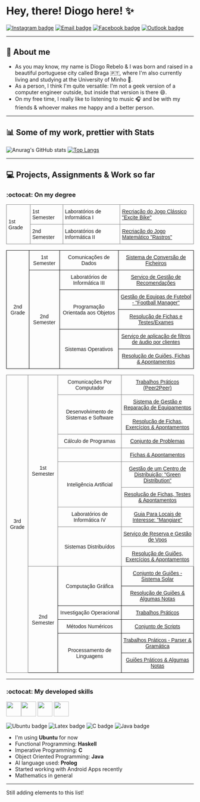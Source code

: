 # Hey, there! Diogo here! :sparkles:
<p style="text-align:center">
 
[![Instagram badge](https://img.shields.io/badge/-Instagram-purple?style=for-the-badge&logo=Instagram&logoColor=white)](https://www.instagram.com/ilkpz_/)
[![Email badge](https://img.shields.io/badge/-Gmail-c71610?style=for-the-badge&logo=Gmail&logoColor=white)](mailto:collabs.ilkpz@gmail.com)
[![Facebook badge](https://img.shields.io/badge/Facebook-1877F2?style=for-the-badge&logo=facebook&logoColor=white)](https://www.facebook.com/digzere)
[![Outlook badge](https://img.shields.io/badge/Microsoft_Outlook-0078D4?style=for-the-badge&logo=microsoft-outlook&logoColor=white)](mailto:diogorebelo17@hotmail.com)
 
</p>
<!--![](images/BannerGit.jpg)-->

- - - - - - - - - - - - - -
## :purple_heart: About me
  * As you may know, my name is Diogo Rebelo & I was born and raised in a beautiful portuguese city called Braga 🇵🇹, where I'm also currently living and studying at the University of Minho 📑.
  * As a person, I think I'm quite versatile: I'm not a geek version of a computer engineer outside, but inside that version is there :smile:.
  * On my free time, I really like to listening to music 🎧 and be with my friends & whoever makes me happy and a better person.
- - - - - - - - - - - - - - - - - -
## :bar_chart: Some of my work, prettier with Stats
![Anurag's GitHub stats](https://github-readme-stats.vercel.app/api?username=Diogo-da-Silva-Rebelo&show_icons=true&theme=radical)
[![Top Langs](https://github-readme-stats.vercel.app/api/top-langs/?username=Diogo-da-Silva-Rebelo&layout=compact&theme=radical)](https://github.com/anuraghazra/github-readme-stats)
- - - - - - - - - - - - - - - - -
## :computer: Projects, Assignments & Work so far
### :octocat: On my degree
<table style="border-collapse:collapse;border-spacing:0" class="tg"><thead><tr><td style="border-color:inherit;border-style:solid;border-width:1px;font-family:Arial, sans-serif;font-size:14px;overflow:hidden;padding:10px 5px;text-align:left;vertical-align:middle;word-break:normal" rowspan="2">1st Grade</td><td style="border-color:inherit;border-style:solid;border-width:1px;font-family:Arial, sans-serif;font-size:14px;overflow:hidden;padding:10px 5px;text-align:left;vertical-align:middle;word-break:normal">1st Semester</td><td style="border-color:inherit;border-style:solid;border-width:1px;font-family:Arial, sans-serif;font-size:14px;overflow:hidden;padding:10px 5px;text-align:left;vertical-align:middle;word-break:normal">Laboratórios de Informática I</td><td style="border-color:inherit;border-style:solid;border-width:1px;color:#00E;font-family:Arial, sans-serif;font-size:14px;overflow:hidden;padding:10px 5px;text-align:left;text-decoration:underline;vertical-align:top;word-break:normal" colspan="2"><a href="https://github.com/Diogo-da-Silva-Rebelo/University/tree/master/1st_Grade/1st_Semester/LI1" target="_blank" rel="noopener noreferrer">Recriação do Jogo Clássico "Excite Bike"</a></td></tr><tr><td style="border-color:inherit;border-style:solid;border-width:1px;font-family:Arial, sans-serif;font-size:14px;overflow:hidden;padding:10px 5px;text-align:left;vertical-align:middle;word-break:normal">2nd Semester</td><td style="border-color:inherit;border-style:solid;border-width:1px;font-family:Arial, sans-serif;font-size:14px;overflow:hidden;padding:10px 5px;text-align:left;vertical-align:middle;word-break:normal">Laboratórios de Informática II</td><td style="border-color:inherit;border-style:solid;border-width:1px;color:#00E;font-family:Arial, sans-serif;font-size:14px;overflow:hidden;padding:10px 5px;text-align:left;text-decoration:underline;vertical-align:top;word-break:normal" colspan="2"><a href="https://github.com/Diogo-da-Silva-Rebelo/University/tree/master/1st_Grade/2nd_Semester/LI2/LI2PL7G4" target="_blank" rel="noopener noreferrer">Recriação do Jogo Matemático "Rastros"</a></td></tr></thead></table>

<table style="border-collapse:collapse;border-spacing:0" class="tg"><thead><tr><td style="border-color:black;border-style:solid;border-width:1px;font-family:Arial, sans-serif;font-size:14px;overflow:hidden;padding:10px 5px;text-align:center;vertical-align:middle;word-break:normal" rowspan="6">2nd Grade</td><td style="border-color:black;border-style:solid;border-width:1px;font-family:Arial, sans-serif;font-size:14px;overflow:hidden;padding:10px 5px;text-align:center;vertical-align:middle;word-break:normal">1st Semester</td><td style="border-color:black;border-style:solid;border-width:1px;font-family:Arial, sans-serif;font-size:14px;overflow:hidden;padding:10px 5px;text-align:center;vertical-align:middle;word-break:normal">Comunicações de Dados</td><td style="border-color:black;border-style:solid;border-width:1px;font-family:Arial, sans-serif;font-size:14px;overflow:hidden;padding:10px 5px;text-align:center;vertical-align:middle;word-break:normal"><a href="https://github.com/Diogo-da-Silva-Rebelo/University/tree/master/2nd_Grade/1st_Semester/Comunicacao_de_Dados/Projeto" target="_blank" rel="noopener noreferrer">Sistema de Conversão de Ficheiros</a></td></tr><tr><td style="border-color:black;border-style:solid;border-width:1px;font-family:Arial, sans-serif;font-size:14px;overflow:hidden;padding:10px 5px;text-align:center;vertical-align:middle;word-break:normal" rowspan="5">2nd Semester</td><td style="border-color:black;border-style:solid;border-width:1px;font-family:Arial, sans-serif;font-size:14px;overflow:hidden;padding:10px 5px;text-align:center;vertical-align:middle;word-break:normal">Laboratórios de Informática III</td><td style="border-color:black;border-style:solid;border-width:1px;font-family:Arial, sans-serif;font-size:14px;overflow:hidden;padding:10px 5px;text-align:center;vertical-align:middle;word-break:normal"><a href="https://github.com/Diogo-da-Silva-Rebelo/University/tree/master/2nd_Grade/2nd_Semester/LI3" target="_blank" rel="noopener noreferrer">Serviço de Gestão de Recomendações</a></td></tr><tr><td style="border-color:black;border-style:solid;border-width:1px;font-family:Arial, sans-serif;font-size:14px;overflow:hidden;padding:10px 5px;text-align:center;vertical-align:middle;word-break:normal" rowspan="2">Programação Orientada aos Objetos</td><td style="border-color:black;border-style:solid;border-width:1px;font-family:Arial, sans-serif;font-size:14px;overflow:hidden;padding:10px 5px;text-align:center;vertical-align:middle;word-break:normal"><a href="https://github.com/Diogo-da-Silva-Rebelo/University/tree/master/2nd_Grade/2nd_Semester/POO/Projeto" target="_blank" rel="noopener noreferrer">Gestão de Equipas de Futebol - "Football Manager"</a></td></tr><tr><td style="border-color:black;border-style:solid;border-width:1px;font-family:Arial, sans-serif;font-size:14px;overflow:hidden;padding:10px 5px;text-align:center;vertical-align:middle;word-break:normal"><a href="https://github.com/Diogo-da-Silva-Rebelo/University/tree/master/2nd_Grade/2nd_Semester/POO/Fichas_Praticas" target="_blank" rel="noopener noreferrer">Resolução de Fichas e Testes/Exames</a></td></tr><tr><td style="border-color:black;border-style:solid;border-width:1px;font-family:Arial, sans-serif;font-size:14px;overflow:hidden;padding:10px 5px;text-align:center;vertical-align:middle;word-break:normal" rowspan="2">Sistemas Operativos</td><td style="border-color:black;border-style:solid;border-width:1px;font-family:Arial, sans-serif;font-size:14px;overflow:hidden;padding:10px 5px;text-align:center;vertical-align:middle;word-break:normal"><a href="https://github.com/Diogo-da-Silva-Rebelo/University/tree/master/2nd_Grade/2nd_Semester/SO/Aurras:%20Processamento%20de%20Ficheiros%20de%20Audio" target="_blank" rel="noopener noreferrer">Serviço de aplicação de filtros de áudio por clientes</a></td></tr><tr><td style="border-color:black;border-style:solid;border-width:1px;font-family:Arial, sans-serif;font-size:14px;overflow:hidden;padding:10px 5px;text-align:center;vertical-align:middle;word-break:normal"><a href="https://github.com/Diogo-da-Silva-Rebelo/University/tree/master/2nd_Grade/2nd_Semester/SO/GuioesPraticos" target="_blank" rel="noopener noreferrer">Resolução de Guiões, Fichas &amp; Apontamentos</a></td></tr></thead></table>

<table style="border-collapse:collapse;border-spacing:0" class="tg"><thead><tr><td style="border-color:inherit;border-style:solid;border-width:1px;font-family:Arial, sans-serif;font-size:14px;overflow:hidden;padding:10px 5px;text-align:center;vertical-align:middle;word-break:normal" rowspan="16">3rd Grade</td><td style="border-color:inherit;border-style:solid;border-width:1px;font-family:Arial, sans-serif;font-size:14px;overflow:hidden;padding:10px 5px;text-align:center;vertical-align:middle;word-break:normal" rowspan="10">1st Semester</td><td style="border-color:inherit;border-style:solid;border-width:1px;font-family:Arial, sans-serif;font-size:14px;overflow:hidden;padding:10px 5px;text-align:center;vertical-align:middle;word-break:normal">Comunicações Por Computador</td><td style="border-color:inherit;border-style:solid;border-width:1px;font-family:Arial, sans-serif;font-size:14px;overflow:hidden;padding:10px 5px;text-align:center;vertical-align:middle;word-break:normal"><a href="https://github.com/Diogo-da-Silva-Rebelo/University/tree/master/3rd_Grade/1st%20_Semester/CC" target="_blank" rel="noopener noreferrer">Trabalhos Práticos (Peer2Peer)</a></td></tr><tr><td style="border-color:inherit;border-style:solid;border-width:1px;font-family:Arial, sans-serif;font-size:14px;overflow:hidden;padding:10px 5px;text-align:center;vertical-align:middle;word-break:normal" rowspan="2">Desenvolvimento de Sistemas e Software</td><td style="border-color:inherit;border-style:solid;border-width:1px;font-family:Arial, sans-serif;font-size:14px;overflow:hidden;padding:10px 5px;text-align:center;vertical-align:middle;word-break:normal"><a href="https://github.com/Diogo-da-Silva-Rebelo/University/tree/master/3rd_Grade/1st%20_Semester/DSS/Projeto" target="_blank" rel="noopener noreferrer">Sistema de Gestão e Reparação de Equipamentos</a></td></tr><tr><td style="border-color:inherit;border-style:solid;border-width:1px;font-family:Arial, sans-serif;font-size:14px;overflow:hidden;padding:10px 5px;text-align:center;vertical-align:middle;word-break:normal"><a href="https://github.com/Diogo-da-Silva-Rebelo/University/tree/master/3rd_Grade/1st%20_Semester/DSS/Fichas_Praticas" target="_blank" rel="noopener noreferrer">Resolução de Fichas, Exercícios &amp; Apontamentos</a></td></tr><tr><td style="border-color:inherit;border-style:solid;border-width:1px;font-family:Arial, sans-serif;font-size:14px;overflow:hidden;padding:10px 5px;text-align:center;vertical-align:middle;word-break:normal">Cálculo de Programas</td><td style="border-color:inherit;border-style:solid;border-width:1px;font-family:Arial, sans-serif;font-size:14px;overflow:hidden;padding:10px 5px;text-align:center;vertical-align:middle;word-break:normal"><a href="https://github.com/Diogo-da-Silva-Rebelo/University/tree/master/3rd_Grade/1st%20_Semester/CP/Projeto" target="_blank" rel="noopener noreferrer">Conjunto de Problemas</a></td></tr><tr><td style="border-color:inherit;border-style:solid;border-width:1px;font-family:Arial, sans-serif;font-size:14px;overflow:hidden;padding:10px 5px;text-align:center;vertical-align:middle;word-break:normal"></td><td style="border-color:inherit;border-style:solid;border-width:1px;font-family:Arial, sans-serif;font-size:14px;overflow:hidden;padding:10px 5px;text-align:center;vertical-align:middle;word-break:normal"><a href="https://github.com/Diogo-da-Silva-Rebelo/University/tree/master/3rd_Grade/1st%20_Semester/CP/Fichas_Praticas" target="_blank" rel="noopener noreferrer">Fichas &amp; Apontamentos</a></td></tr><tr><td style="border-color:inherit;border-style:solid;border-width:1px;font-family:Arial, sans-serif;font-size:14px;overflow:hidden;padding:10px 5px;text-align:center;vertical-align:middle;word-break:normal" rowspan="2">Inteligência Artificial</td><td style="border-color:inherit;border-style:solid;border-width:1px;font-family:Arial, sans-serif;font-size:14px;overflow:hidden;padding:10px 5px;text-align:center;vertical-align:middle;word-break:normal"><a href="https://github.com/Diogo-da-Silva-Rebelo/University/tree/master/3rd_Grade/1st%20_Semester/IA/Projeto" target="_blank" rel="noopener noreferrer">Gestão de um Centro de Distribuição: "Green Distribution"</a></td></tr><tr><td style="border-color:inherit;border-style:solid;border-width:1px;font-family:Arial, sans-serif;font-size:14px;overflow:hidden;padding:10px 5px;text-align:center;vertical-align:middle;word-break:normal"><a href="https://github.com/Diogo-da-Silva-Rebelo/University/tree/master/3rd_Grade/1st%20_Semester/IA/Fichas_Testes" target="_blank" rel="noopener noreferrer">Resolução de Fichas, Testes &amp; Apontamentos</a></td></tr><tr><td style="border-color:inherit;border-style:solid;border-width:1px;font-family:Arial, sans-serif;font-size:14px;overflow:hidden;padding:10px 5px;text-align:center;vertical-align:middle;word-break:normal">Laboratórios de Informática IV</td><td style="border-color:inherit;border-style:solid;border-width:1px;font-family:Arial, sans-serif;font-size:14px;overflow:hidden;padding:10px 5px;text-align:center;vertical-align:middle;word-break:normal"><a href="https://github.com/Diogo-da-Silva-Rebelo/University/tree/master/3rd_Grade/1st%20_Semester/LI4/Projeto" target="_blank" rel="noopener noreferrer">Guia Para Locais de Interesse: "Mangiare"</a></td></tr><tr><td style="border-color:inherit;border-style:solid;border-width:1px;font-family:Arial, sans-serif;font-size:14px;overflow:hidden;padding:10px 5px;text-align:center;vertical-align:middle;word-break:normal" rowspan="2">Sistemas Distribuídos</td><td style="border-color:inherit;border-style:solid;border-width:1px;font-family:Arial, sans-serif;font-size:14px;overflow:hidden;padding:10px 5px;text-align:center;vertical-align:middle;word-break:normal"><a href="https://github.com/Diogo-da-Silva-Rebelo/University/tree/master/3rd_Grade/1st%20_Semester/SD/Projeto" target="_blank" rel="noopener noreferrer">Serviço de Reserva e Gestão de Voos</a></td></tr><tr><td style="border-color:inherit;border-style:solid;border-width:1px;font-family:Arial, sans-serif;font-size:14px;overflow:hidden;padding:10px 5px;text-align:center;vertical-align:middle;word-break:normal"><a href="https://github.com/Diogo-da-Silva-Rebelo/University/tree/master/3rd_Grade/1st%20_Semester/SD/Guioes_Testes" target="_blank" rel="noopener noreferrer">Resolução de Guiões, Exercícios &amp; Apontamentos</a></td></tr><tr><td style="border-color:black;border-style:solid;border-width:1px;font-family:Arial, sans-serif;font-size:14px;overflow:hidden;padding:10px 5px;text-align:center;vertical-align:middle;word-break:normal" rowspan="6">2nd Semester</td><td style="border-color:black;border-style:solid;border-width:1px;font-family:Arial, sans-serif;font-size:14px;overflow:hidden;padding:10px 5px;text-align:center;vertical-align:middle;word-break:normal" rowspan="2">Computação Gráfica</td><td style="border-color:black;border-style:solid;border-width:1px;font-family:Arial, sans-serif;font-size:14px;overflow:hidden;padding:10px 5px;text-align:center;vertical-align:middle;word-break:normal"><a href="https://github.com/Diogo-da-Silva-Rebelo/University/tree/master/3rd_Grade/2nd_Semester/CG/Projeto" target="_blank" rel="noopener noreferrer">Conjunto de Guiões - Sistema Solar</a></td></tr><tr><td style="border-color:black;border-style:solid;border-width:1px;font-family:Arial, sans-serif;font-size:14px;overflow:hidden;padding:10px 5px;text-align:center;vertical-align:middle;word-break:normal"><a href="https://github.com/Diogo-da-Silva-Rebelo/University/tree/master/3rd_Grade/2nd_Semester/CG/Guioes_Praticos" target="_blank" rel="noopener noreferrer">Resolução de Guiões &amp; Algumas Notas</a></td></tr><tr><td style="border-color:black;border-style:solid;border-width:1px;font-family:Arial, sans-serif;font-size:14px;overflow:hidden;padding:10px 5px;text-align:center;vertical-align:middle;word-break:normal">Investigação Operacional</td><td style="border-color:black;border-style:solid;border-width:1px;font-family:Arial, sans-serif;font-size:14px;overflow:hidden;padding:10px 5px;text-align:center;vertical-align:middle;word-break:normal"><a href="https://github.com/Diogo-da-Silva-Rebelo/University/tree/master/3rd_Grade/2nd_Semester/IO" target="_blank" rel="noopener noreferrer">Trabalhos Práticos</a></td></tr><tr><td style="border-color:black;border-style:solid;border-width:1px;font-family:Arial, sans-serif;font-size:14px;overflow:hidden;padding:10px 5px;text-align:center;vertical-align:middle;word-break:normal">Métodos Numéricos</td><td style="border-color:black;border-style:solid;border-width:1px;font-family:Arial, sans-serif;font-size:14px;overflow:hidden;padding:10px 5px;text-align:center;vertical-align:middle;word-break:normal"><a href="https://github.com/Diogo-da-Silva-Rebelo/University/tree/master/3rd_Grade/2nd_Semester/MNOnL" target="_blank" rel="noopener noreferrer">Conjunto de Scripts</a></td></tr><tr><td style="border-color:black;border-style:solid;border-width:1px;font-family:Arial, sans-serif;font-size:14px;overflow:hidden;padding:10px 5px;text-align:center;vertical-align:middle;word-break:normal" rowspan="2">Processamento de Linguagens</td><td style="border-color:black;border-style:solid;border-width:1px;font-family:Arial, sans-serif;font-size:14px;overflow:hidden;padding:10px 5px;text-align:center;vertical-align:middle;word-break:normal"><a href="https://github.com/Diogo-da-Silva-Rebelo/University/tree/master/3rd_Grade/2nd_Semester/MNOnL" target="_blank" rel="noopener noreferrer">Trabalhos Práticos - Parser &amp; Gramática</a></td></tr><tr><td style="border-color:black;border-style:solid;border-width:1px;font-family:Arial, sans-serif;font-size:14px;overflow:hidden;padding:10px 5px;text-align:center;vertical-align:top;word-break:normal"><a href="https://github.com/Diogo-da-Silva-Rebelo/University/tree/master/3rd_Grade/2nd_Semester/PL/Aulas_Fichas" target="_blank" rel="noopener noreferrer">Guiões Práticos &amp; Algumas Notas</a></td></tr></thead></table>

----------------------------------
 ### :octocat: My developed skills
 
<img height="40" width="40" src="https://cdn.icon-icons.com/icons2/1381/PNG/512/applicationshaskell_93694.png"/><img height="40" width="40" src="https://cdn.icon-icons.com/icons2/3053/PNG/512/microsoft_visual_studio_code_alt_macos_bigsur_icon_189956.png"/>   <img height="40" width="40" src="https://cdn.icon-icons.com/icons2/3053/PNG/512/intellij_clion_macos_bigsur_icon_190059.png"/>   <img height="40" width="40" src="https://cdn.icon-icons.com/icons2/3053/PNG/512/intellij_macos_bigsur_icon_190061.png"/>

 ![Ubuntu badge](https://img.shields.io/badge/Ubuntu-E95420?style=for-the-badge&logo=ubuntu&logoColor=white)
 ![Latex badge](https://img.shields.io/badge/LaTeX-47A141?style=for-the-badge&logo=LaTeX&logoColor=white)
 ![C badge](https://img.shields.io/badge/C-00599C?style=for-the-badge&logo=c&logoColor=white)
 ![Java badge](https://img.shields.io/badge/Java-ED8B00?style=for-the-badge&logo=java&logoColor=white)
 
<!--![Haskell badge](https://img.shields.io/badge/Hk-Haskell-purple.svg)-->
 * I'm using __Ubuntu__ for now
 * Functional Programming: __Haskell__
 * Imperative Programming: __C__
 * Object Oriented Programming: __Java__
 * AI language used: __Prolog__
 * Started working with Android Apps recently
 * Mathematics in general
- - - - -
 Still adding elements to this list!

